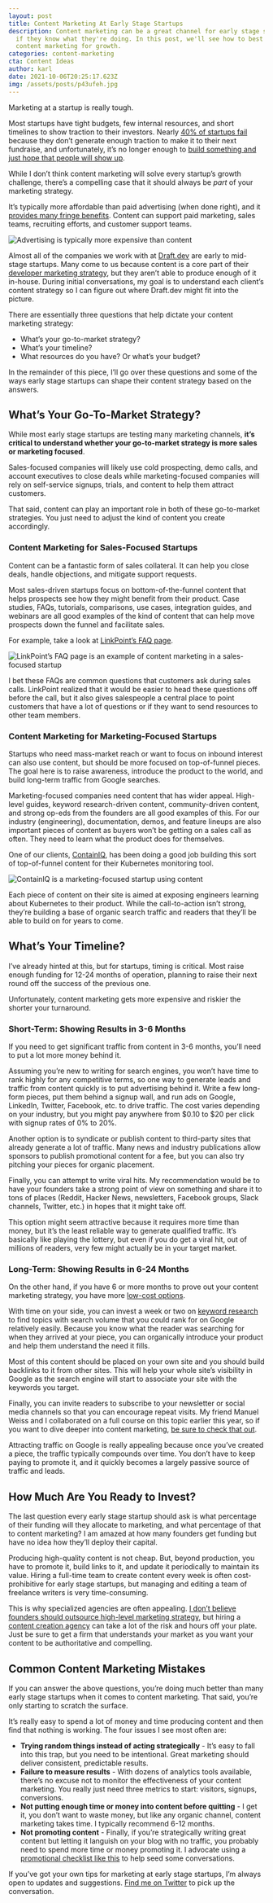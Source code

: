 ```yaml
---
layout: post
title: Content Marketing At Early Stage Startups
description: Content marketing can be a great channel for early stage startups,
  if they know what they're doing. In this post, we'll see how to best use
  content marketing for growth.
categories: content-marketing
cta: Content Ideas
author: karl
date: 2021-10-06T20:25:17.623Z
img: /assets/posts/p43ufeh.jpg
---
```

Marketing at a startup is really tough.

Most startups have tight budgets, few internal resources, and short timelines to show traction to their investors. Nearly [40% of startups fail](https://www.cbinsights.com/research/startup-failure-reasons-top/) because they don’t generate enough traction to make it to their next fundraise, and unfortunately, it’s no longer enough to [build something and just hope that people will show up](https://samuelmullen.com/articles/startup-fallacies-if-you-build-it-they-will-come/).

While I don’t think content marketing will solve every startup’s growth challenge, there’s a compelling case that it should always be _part_ of your marketing strategy.

It’s typically more affordable than paid advertising (when done right), and it [provides many fringe benefits](https://eucalyptmedia.com/blog/entry/why-content-marketing-is-essential-for-early-stage-startup-growth). Content can support paid marketing, sales teams, recruiting efforts, and customer support teams.

![Advertising is typically more expensive than content](https://i.imgur.com/p43UFeH.jpg)

Almost all of the companies we work with at [Draft.dev](https://draft.dev) are early to mid-stage startups. Many come to us because content is a core part of their [developer marketing strategy](https://draft.dev/learn/developer-marketing), but they aren’t able to produce enough of it in-house. During initial conversations, my goal is to understand each client’s content strategy so I can figure out where Draft.dev might fit into the picture.

There are essentially three questions that help dictate your content marketing strategy:

- What’s your go-to-market strategy?
- What’s your timeline?
- What resources do you have? Or what’s your budget?

In the remainder of this piece, I’ll go over these questions and some of the ways early stage startups can shape their content strategy based on the answers.

## What’s Your Go-To-Market Strategy?

While most early stage startups are testing many marketing channels, **it’s critical to understand whether your go-to-market strategy is more sales or marketing focused**.

Sales-focused companies will likely use cold prospecting, demo calls, and account executives to close deals while marketing-focused companies will rely on self-service signups, trials, and content to help them attract customers.

That said, content can play an important role in both of these go-to-market strategies. You just need to adjust the kind of content you create accordingly.

### Content Marketing for Sales-Focused Startups

Content can be a fantastic form of sales collateral. It can help you close deals, handle objections, and mitigate support requests.

Most sales-driven startups focus on bottom-of-the-funnel content that helps prospects see how they might benefit from their product. Case studies, FAQs, tutorials, comparisons, use cases, integration guides, and webinars are all good examples of the kind of content that can help move prospects down the funnel and facilitate sales.

For example, take a look at [LinkPoint’s FAQ page](https://www.linkpoint360.com/resources-support/faqs/).

![LinkPoint’s FAQ page is an example of content marketing in a sales-focused startup](https://i.imgur.com/b58AKaP.png)

I bet these FAQs are common questions that customers ask during sales calls. LinkPoint realized that it would be easier to head these questions off before the call, but it also gives salespeople a central place to point customers that have a lot of questions or if they want to send resources to other team members.

### Content Marketing for Marketing-Focused Startups

Startups who need mass-market reach or want to focus on inbound interest can also use content, but should be more focused on top-of-funnel pieces. The goal here is to raise awareness, introduce the product to the world, and build long-term traffic from Google searches.

Marketing-focused companies need content that has wider appeal. High-level guides, keyword research-driven content, community-driven content, and strong op-eds from the founders are all good examples of this. For our industry (engineering), documentation, demos, and feature lineups are also important pieces of content as buyers won’t be getting on a sales call as often. They need to learn what the product does for themselves.

One of our clients, [ContainIQ](https://www.containiq.com/), has been doing a good job building this sort of top-of-funnel content for their Kubernetes monitoring tool.

![ContainIQ is a marketing-focused startup using content](https://i.imgur.com/uuMccfg.png)

Each piece of content on their site is aimed at exposing engineers learning about Kubernetes to their product. While the call-to-action isn’t strong, they’re building a base of organic search traffic and readers that they’ll be able to build on for years to come.

## What’s Your Timeline?

I’ve already hinted at this, but for startups, timing is critical. Most raise enough funding for 12-24 months of operation, planning to raise their next round off the success of the previous one.

Unfortunately, content marketing gets more expensive and riskier the shorter your turnaround.

### Short-Term: Showing Results in 3-6 Months

If you need to get significant traffic from content in 3-6 months, you’ll need to put a lot more money behind it.

Assuming you’re new to writing for search engines, you won’t have time to rank highly for any competitive terms, so one way to generate leads and traffic from content quickly is to put advertising behind it. Write a few long-form pieces, put them behind a signup wall, and run ads on Google, LinkedIn, Twitter, Facebook, etc. to drive traffic. The cost varies depending on your industry, but you might pay anywhere from $0.10 to $20 per click with signup rates of 0% to 20%.

Another option is to syndicate or publish content to third-party sites that already generate a lot of traffic. Many news and industry publications allow sponsors to publish promotional content for a fee, but you can also try pitching your pieces for organic placement.

Finally, you can attempt to write viral hits. My recommendation would be to have your founders take a strong point of view on something and share it to tons of places (Reddit, Hacker News, newsletters, Facebook groups, Slack channels, Twitter, etc.) in hopes that it might take off.

This option might seem attractive because it requires more time than money, but it’s the least reliable way to generate qualified traffic. It’s basically like playing the lottery, but even if you do get a viral hit, out of millions of readers, very few might actually be in your target market.

### Long-Term: Showing Results in 6-24 Months

On the other hand, if you have 6 or more months to prove out your content marketing strategy, you have more [low-cost options](https://draft.dev/learn/low-cost-marketing-ideas).

With time on your side, you can invest a week or two on [keyword research](https://draft.dev/learn/topic-clusters) to find topics with search volume that you could rank for on Google relatively easily. Because you know what the reader was searching for when they arrived at your piece, you can organically introduce your product and help them understand the need it fills.

Most of this content should be placed on your own site and you should build backlinks to it from other sites. This will help your whole site’s visibility in Google as the search engine will start to associate your site with the keywords you target.

Finally, you can invite readers to subscribe to your newsletter or social media channels so that you can encourage repeat visits. My friend Manuel Weiss and I collaborated on a full course on this topic earlier this year, so if you want to dive deeper into content marketing, [be sure to check that out](https://thisisgoodmarketing.com/).

Attracting traffic on Google is really appealing because once you’ve created a piece, the traffic typically compounds over time. You don’t have to keep paying to promote it, and it quickly becomes a largely passive source of traffic and leads.

## How Much Are You Ready to Invest?

The last question every early stage startup should ask is what percentage of their funding will they allocate to marketing, and what percentage of that to content marketing? I am amazed at how many founders get funding but have no idea how they’ll deploy their capital.

Producing high-quality content is not cheap. But, beyond production, you have to promote it, build links to it, and update it periodically to maintain its value. Hiring a full-time team to create content every week is often cost-prohibitive for early stage startups, but managing and editing a team of freelance writers is very time-consuming.

This is why specialized agencies are often appealing. [I don’t believe founders should outsource high-level marketing strategy](https://www.karllhughes.com/posts/startup-consulting), but hiring a [content creation agency](https://draft.dev/learn/content-creation-agency) can take a lot of the risk and hours off your plate. Just be sure to get a firm that understands your market as you want your content to be authoritative and compelling.

## Common Content Marketing Mistakes

If you can answer the above questions, you’re doing much better than many early stage startups when it comes to content marketing. That said, you’re only starting to scratch the surface.

It’s really easy to spend a lot of money and time producing content and then find that nothing is working. The four issues I see most often are:

- **Trying random things instead of acting strategically** - It’s easy to fall into this trap, but you need to be intentional. Great marketing should deliver consistent, predictable results.
- **Failure to measure results** - With dozens of analytics tools available, there’s no excuse not to monitor the effectiveness of your content marketing. You really just need three metrics to start: visitors, signups, conversions.
- **Not putting enough time or money into content before quitting** - I get it, you don’t want to waste money, but like any organic channel, content marketing takes time. I typically recommend 6-12 months.
- **Not promoting content** - Finally, if you’re strategically writing great content but letting it languish on your blog with no traffic, you probably need to spend more time or money promoting it. I advocate using a [promotional checklist like this](https://draft.dev/learn/promotion) to help seed some conversations.

If you’ve got your own tips for marketing at early stage startups, I’m always open to updates and suggestions. [Find me on Twitter](https://twitter.com/KarlLHughes) to pick up the conversation. 
